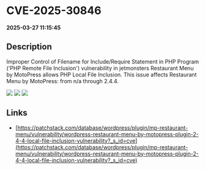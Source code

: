 # CVE-2025-30846

**2025-03-27 11:15:45**

## Description
Improper Control of Filename for Include/Require Statement in PHP Program ('PHP Remote File Inclusion') vulnerability in jetmonsters Restaurant Menu by MotoPress allows PHP Local File Inclusion. This issue affects Restaurant Menu by MotoPress: from n/a through 2.4.4.

![](https://img.shields.io/static/v1?label=Score&message=8.8&color=red)
![](https://img.shields.io/static/v1?label=Severity&message=HIGH&color=red)
![](https://img.shields.io/static/v1?label=CWE&message=RFI&color=green)

## Links
- [https://patchstack.com/database/wordpress/plugin/mp-restaurant-menu/vulnerability/wordpress-restaurant-menu-by-motopress-plugin-2-4-4-local-file-inclusion-vulnerability?_s_id=cve](https://patchstack.com/database/wordpress/plugin/mp-restaurant-menu/vulnerability/wordpress-restaurant-menu-by-motopress-plugin-2-4-4-local-file-inclusion-vulnerability?_s_id=cve)
